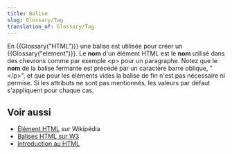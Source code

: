 ```yaml
---
title: Balise
slug: Glossary/Tag
translation_of: Glossary/Tag
---
```


En {{Glossary("HTML")}} une balise est utilisée pour créer un {{Glossary("element")}}. Le **nom** d'un élément HTML est le **nom** utilisé dans des chevrons comme par exemple \<p> pour un paragraphe. Notez que le **nom** de la balise fermante est précédé par un caractère barre oblique, "\</p>", et que pour les éléments vides la balise de fin n'est pas nécessaire ni permise. Si les attributs ne sont pas mentionnés, les valeurs par défaut s'appliquent pour chaque cas.

## Voir aussi

- [Élément HTML](https://fr.wikipedia.org/wiki/Élément_HTML) sur Wikipédia
- [Balises HTML sur W3](http://www.w3.org/History/19921103-hypertext/hypertext/WWW/MarkUp/Tags.html)
- [Introduction au HTML](/fr/Apprendre/HTML/Introduction_à_HTML)
